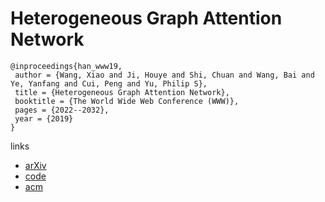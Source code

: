 # Heterogeneous Graph Attention Network

```
@inproceedings{han_www19,
 author = {Wang, Xiao and Ji, Houye and Shi, Chuan and Wang, Bai and Ye, Yanfang and Cui, Peng and Yu, Philip S},
 title = {Heterogeneous Graph Attention Network},
 booktitle = {The World Wide Web Conference (WWW)},
 pages = {2022--2032},
 year = {2019}
}
```

links
- [arXiv](https://arxiv.org/abs/1903.07293)
- [code](https://github.com/Jhy1993/HAN)
- [acm](https://dl.acm.org/citation.cfm?id=3313562)
